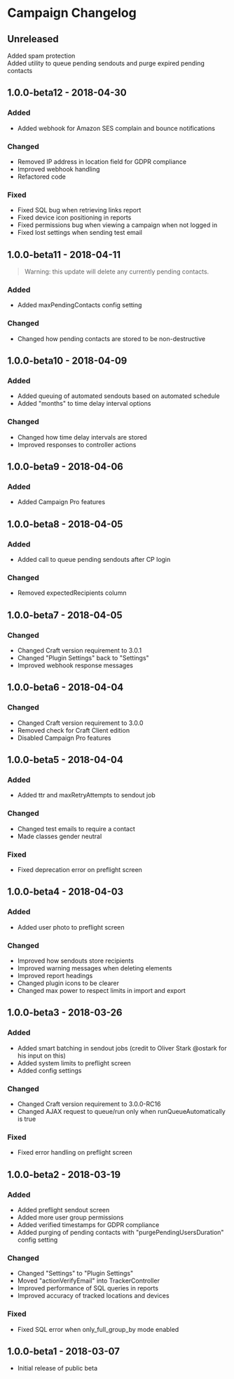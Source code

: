 # Campaign Changelog

## Unreleased
Added spam protection  
Added utility to queue pending sendouts and purge expired pending contacts  

## 1.0.0-beta12 - 2018-04-30
### Added
- Added webhook for Amazon SES complain and bounce notifications

### Changed
- Removed IP address in location field for GDPR compliance
- Improved webhook handling
- Refactored code

### Fixed
- Fixed SQL bug when retrieving links report
- Fixed device icon positioning in reports
- Fixed permissions bug when viewing a campaign when not logged in
- Fixed lost settings when sending test email

## 1.0.0-beta11 - 2018-04-11
> Warning: this update will delete any currently pending contacts.

### Added
- Added maxPendingContacts config setting

### Changed
- Changed how pending contacts are stored to be non-destructive

## 1.0.0-beta10 - 2018-04-09
### Added
- Added queuing of automated sendouts based on automated schedule
- Added "months" to time delay interval options

### Changed
- Changed how time delay intervals are stored
- Improved responses to controller actions

## 1.0.0-beta9 - 2018-04-06
### Added
- Added Campaign Pro features

## 1.0.0-beta8 - 2018-04-05
### Added
- Added call to queue pending sendouts after CP login

### Changed
- Removed expectedRecipients column

## 1.0.0-beta7 - 2018-04-05
### Changed
- Changed Craft version requirement to 3.0.1
- Changed "Plugin Settings" back to "Settings"
- Improved webhook response messages

## 1.0.0-beta6 - 2018-04-04
### Changed
- Changed Craft version requirement to 3.0.0
- Removed check for Craft Client edition 
- Disabled Campaign Pro features

## 1.0.0-beta5 - 2018-04-04
### Added
- Added ttr and maxRetryAttempts to sendout job

### Changed
- Changed test emails to require a contact
- Made classes gender neutral

### Fixed
- Fixed deprecation error on preflight screen

## 1.0.0-beta4 - 2018-04-03
### Added
- Added user photo to preflight screen

### Changed
- Improved how sendouts store recipients
- Improved warning messages when deleting elements
- Improved report headings
- Changed plugin icons to be clearer
- Changed max power to respect limits in import and export


## 1.0.0-beta3 - 2018-03-26
### Added
- Added smart batching in sendout jobs (credit to Oliver Stark @ostark for his input on this)
- Added system limits to preflight screen
- Added config settings

### Changed
- Changed Craft version requirement to 3.0.0-RC16
- Changed AJAX request to queue/run only when runQueueAutomatically is true

### Fixed
- Fixed error handling on preflight screen

## 1.0.0-beta2 - 2018-03-19
### Added
- Added preflight sendout screen
- Added more user group permissions
- Added verified timestamps for GDPR compliance
- Added purging of pending contacts with "purgePendingUsersDuration" config setting

### Changed
- Changed "Settings" to "Plugin Settings"
- Moved "actionVerifyEmail" into TrackerController
- Improved performance of SQL queries in reports
- Improved accuracy of tracked locations and devices

### Fixed
- Fixed SQL error when only_full_group_by mode enabled

## 1.0.0-beta1 - 2018-03-07
- Initial release of public beta